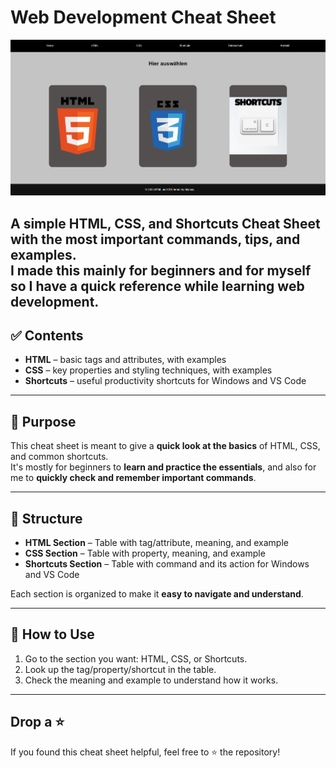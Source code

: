 # Web Development Cheat Sheet

![Screenshot of the cheat sheet](media/screenshot_cheat_sheet_website.PNG)

A simple **HTML, CSS, and Shortcuts Cheat Sheet** with the most important commands, tips, and examples.  
I made this mainly for **beginners** and for myself so I have a **quick reference** while learning web development.
---

## ✅ Contents
- **HTML** – basic tags and attributes, with examples  
- **CSS** – key properties and styling techniques, with examples  
- **Shortcuts** – useful productivity shortcuts for Windows and VS Code  

---

## 🚀 Purpose
This cheat sheet is meant to give a **quick look at the basics** of HTML, CSS, and common shortcuts.  
It's mostly for beginners to **learn and practice the essentials**, and also for me to **quickly check and remember important commands**.

---

## 📂 Structure
- **HTML Section** – Table with tag/attribute, meaning, and example  
- **CSS Section** – Table with property, meaning, and example  
- **Shortcuts Section** – Table with command and its action for Windows and VS Code  

Each section is organized to make it **easy to navigate and understand**.

---

## 📌 How to Use
1. Go to the section you want: HTML, CSS, or Shortcuts.  
2. Look up the tag/property/shortcut in the table.  
3. Check the meaning and example to understand how it works.

---

## Drop a ⭐
If you found this cheat sheet helpful, feel free to ⭐ the repository!




